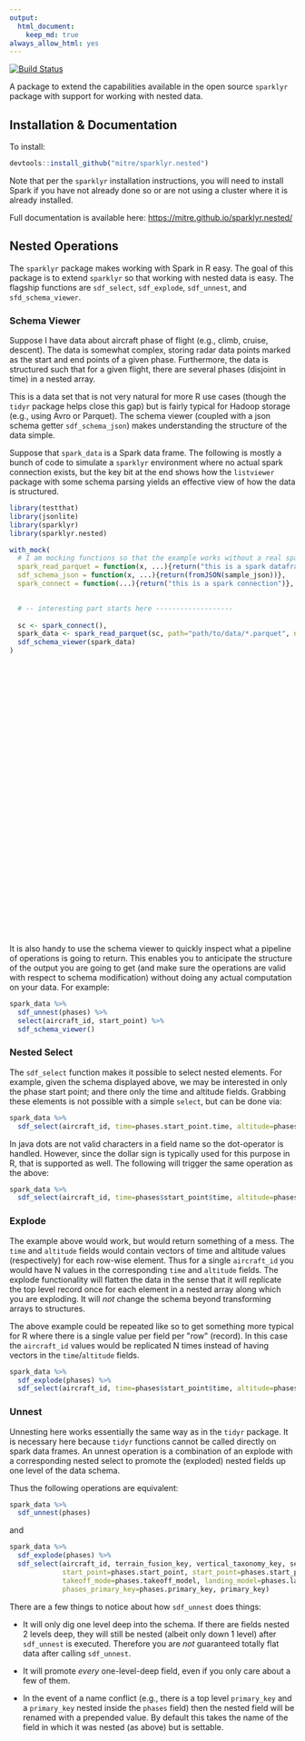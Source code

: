 ```yaml
---
output:
  html_document:
    keep_md: true
always_allow_html: yes
---
```


[![Build Status](https://travis-ci.org/mitre/sparklyr.nested.svg?branch=master)](https://travis-ci.org/mitre/sparklyr.nested)



A package to extend the capabilities available in the open source `sparklyr` package with support for working with nested data.

## Installation & Documentation

To install:

```r
devtools::install_github("mitre/sparklyr.nested")
```

Note that per the `sparklyr` installation instructions, you will need to install Spark if you have not already done so or are not using a cluster where it is already installed.

Full documentation is available here: https://mitre.github.io/sparklyr.nested/

## Nested Operations

The `sparklyr` package makes working with Spark in R easy.
The goal of this package is to extend `sparklyr` so that working with nested data is easy.
The flagship functions are `sdf_select`, `sdf_explode`, `sdf_unnest`, and `sfd_schema_viewer`.

### Schema Viewer

Suppose I have data about aircraft phase of flight (e.g., climb, cruise, descent).
The data is somewhat complex, storing radar data points marked as the start and end points of a given phase.
Furthermore, the data is structured such that for a given flight, there are several phases (disjoint in time) in a nested array.

This is a data set that is not very natural for more R use cases (though the `tidyr` package helps close this gap) but is fairly typical for Hadoop storage (e.g., using Avro or Parquet).
The schema viewer (coupled with a json schema getter `sdf_schema_json`) makes understanding the structure of the data simple.

Suppose that `spark_data` is a Spark data frame.
The following is mostly a bunch of code to simulate a `sparklyr` environment where no actual spark connection exists, but the key bit at the end shows how the `listviewer` package with some schema parsing yields an effective view of how the data is structured.



```r
library(testthat)
library(jsonlite)
library(sparklyr)
library(sparklyr.nested)

with_mock(
  # I am mocking functions so that the example works without a real spark connection
  spark_read_parquet = function(x, ...){return("this is a spark dataframe")},
  sdf_schema_json = function(x, ...){return(fromJSON(sample_json))},
  spark_connect = function(...){return("this is a spark connection")},

  
  # -- interesting part starts here -------------------
  
  sc <- spark_connect(),  
  spark_data <- spark_read_parquet(sc, path="path/to/data/*.parquet", name="some_name"),
  sdf_schema_viewer(spark_data)
)
```

<!--html_preserve--><div id="htmlwidget-60b4c320b9e7ac5abb3d" style="width:672px;height:480px;" class="jsonedit html-widget"></div>
<script type="application/json" data-for="htmlwidget-60b4c320b9e7ac5abb3d">{"x":{"data":{"aircraft_id":"string","phase_sequence":"string","phases (array)":{"start_point (struct)":{"segment_phase":"string","agl":"double","elevation":"double","time":"long","latitude":"double","longitude":"double","altitude":"double","course":"double","speed":"double","source_point_keys (array)":"[string]","primary_key":"string"},"end_point (struct)":{"segment_phase":"string","agl":"double","elevation":"double","time":"long","latitude":"double","longitude":"double","altitude":"double","course":"double","speed":"double","source_point_keys (array)":"[string]","primary_key":"string"},"phase":"string","primary_key":"string"},"primary_key":"string"},"options":{"mode":"tree","modes":["code","form","text","tree","view"]}},"evals":[],"jsHooks":[]}</script><!--/html_preserve-->

It is also handy to use the schema viewer to quickly inspect what a pipeline of operations is going to return.
This enables you to anticipate the structure of the output you are going to get (and make sure the operations are valid with respect to schema modification) without doing any actual computation on your data.
For example:

```r
spark_data %>%
  sdf_unnest(phases) %>%
  select(aircraft_id, start_point) %>%
  sdf_schema_viewer()
```

### Nested Select

The `sdf_select` function makes it possible to select nested elements.
For example, given the schema displayed above, we may be interested in only the phase start point; and there only the time and altitude fields.
Grabbing these elements is not possible with a simple `select`, but can be done via:

```r
spark_data %>%
  sdf_select(aircraft_id, time=phases.start_point.time, altitude=phases.start_point.altitude)
```

In java dots are not valid characters in a field name so the dot-operator is handled.
However, since the dollar sign is typically used for this purpose in R, that is supported as well.
The following will trigger the same operation as the above:

```r
spark_data %>%
  sdf_select(aircraft_id, time=phases$start_point$time, altitude=phases$start_point$altitude)
```

### Explode

The example above would work, but would return something of a mess.
The `time` and `altitude` fields would contain vectors of time and altitude values (respectively) for each row-wise element.
Thus for a single `aircraft_id` you would have N values in the corresponding `time` and `altitude` fields.
The explode functionality will flatten the data in the sense that it will replicate the top level record once for each element in a nested array along which you are exploding.
It will *not* change the schema beyond transforming arrays to structures.

The above example could be repeated like so to get something more typical for R where there is a single value per field per "row" (record).
In this case the `aircraft_id` values would be replicated N times instead of having vectors in the `time`/`altitude` fields.

```r
spark_data %>%
  sdf_explode(phases) %>%
  sdf_select(aircraft_id, time=phases$start_point$time, altitude=phases$start_point$altitude)
```

### Unnest

Unnesting here works essentially the same way as in the `tidyr` package.
It is necessary here because `tidyr` functions cannot be called directly on spark data frames.
An unnest operation is a combination of an explode with a corresponding nested select to promote the (exploded) nested fields up one level of the data schema.

Thus the following operations are equivalent:

```r
spark_data %>%
  sdf_unnest(phases)
```

and

```r
spark_data %>%
  sdf_explode(phases) %>%
  sdf_select(aircraft_id, terrain_fusion_key, vertical_taxonomy_key, sequence, 
             start_point=phases.start_point, start_point=phases.start_point, phase=phases.phase,
             takeoff_mode=phases.takeoff_model, landing_model=phases.landing_model, 
             phases_primary_key=phases.primary_key, primary_key)
```

There are a few things to notice about how `sdf_unnest` does things:

- It will only dig one level deep into the schema. If there are fields nested 2 levels deep, they will still be nested (albeit only down 1 level) after `sdf_unnest` is executed. Therefore you are *not* guaranteed totally flat data after calling `sdf_unnest`.

- It will promote *every* one-level-deep field, even if you only care about a few of them.

- In the event of a name conflict (e.g., there is a top level `primary_key` and a `primary_key` nested inside the `phases` field) then the nested field will be renamed with a prepended value. By default this takes the name of the field in which it was nested (as above) but is settable.
